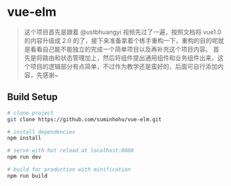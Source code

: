 # vue-elm

> 这个项目首先是跟着 @ustbhuangyi 视频先过了一遍，按照文档将 vue1.0 的内容升级成 2.0 的了，接下来准备拿着个练手重构一下，重构的目的呢就是看看自己能不能独立的完成一个简单项目以及再补充这个项目内容。 首先是将路由和状态管理加上，然后将组件提出通用组件和业务组件出来，这个项目的逻辑部分有点简单，不过作为教学还是蛮好的，后面可自行添加内容，先感谢~ 

## Build Setup

``` bash
# clone project
git clone https://github.com/suminhohu/vue-elm.git

# install dependencies
npm install

# serve with hot reload at localhost:8080
npm run dev

# build for production with minification
npm run build

```

